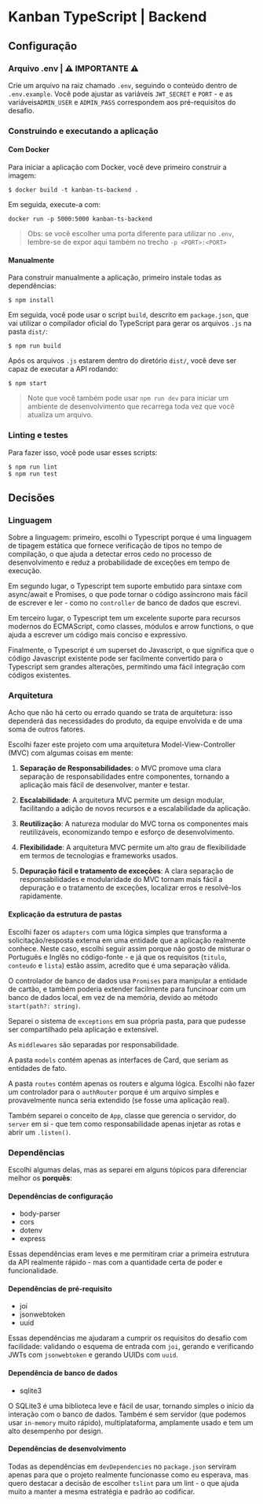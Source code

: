 # Kanban TypeScript | Backend

## Configuração

### Arquivo .env | ⚠️ IMPORTANTE ⚠️

Crie um arquivo na raiz chamado `.env`, seguindo o conteúdo dentro de `.env.example`. Você pode ajustar as variáveis ​​`JWT_SECRET` e `PORT` - e as variáveis ​​`ADMIN_USER` e `ADMIN_PASS` correspondem aos pré-requisitos do desafio.

### Construindo e executando a aplicação

#### Com Docker

Para iniciar a aplicação com Docker, você deve primeiro construir a imagem:

```console
$ docker build -t kanban-ts-backend .
```

Em seguida, execute-a com:

```console
docker run -p 5000:5000 kanban-ts-backend
```

> Obs: se você escolher uma porta diferente para utilizar no `.env`, lembre-se de expor aqui também no trecho `-p <PORT>:<PORT>`

#### Manualmente

Para construir manualmente a aplicação, primeiro instale todas as dependências:

```console
$ npm install
```

Em seguida, você pode usar o script `build`, descrito em `package.json`, que vai utilizar o compilador oficial do TypeScript para gerar os arquivos `.js` na pasta `dist/`:

```console
$ npm run build
```

Após os arquivos `.js` estarem dentro do diretório `dist/`, você deve ser capaz de executar a API rodando:

```console
$ npm start
```

> Note que você também pode usar `npm run dev` para iniciar um ambiente de desenvolvimento que recarrega toda vez que você atualiza um arquivo.

### Linting e testes

Para fazer isso, você pode usar esses scripts:

```console
$ npm run lint
$ npm run test
```

## Decisões

### Linguagem

Sobre a linguagem: primeiro, escolhi o Typescript porque é uma linguagem de tipagem estática que fornece verificação de tipos no tempo de compilação, o que ajuda a detectar erros cedo no processo de desenvolvimento e reduz a probabilidade de exceções em tempo de execução.

Em segundo lugar, o Typescript tem suporte embutido para sintaxe com async/await e Promises, o que pode tornar o código assíncrono mais fácil de escrever e ler - como no `controller` de banco de dados que escrevi.

Em terceiro lugar, o Typescript tem um excelente suporte para recursos modernos do ECMAScript, como classes, módulos e arrow functions, o que ajuda a escrever um código mais conciso e expressivo.

Finalmente, o Typescript é um superset do Javascript, o que significa que o código Javascript existente pode ser facilmente convertido para o Typescript sem grandes alterações, permitindo uma fácil integração com códigos existentes.

### Arquitetura

Acho que não há certo ou errado quando se trata de arquitetura: isso dependerá das necessidades do produto, da equipe envolvida e de uma soma de outros fatores.

Escolhi fazer este projeto com uma arquitetura Model-View-Controller (MVC) com algumas coisas em mente:

1. **Separação de Responsabilidades**: o MVC promove uma clara separação de responsabilidades entre componentes, tornando a aplicação mais fácil de desenvolver, manter e testar.

2. **Escalabilidade**: A arquitetura MVC permite um design modular, facilitando a adição de novos recursos e a escalabilidade da aplicação.

3. **Reutilização**: A natureza modular do MVC torna os componentes mais reutilizáveis, economizando tempo e esforço de desenvolvimento.

4. **Flexibilidade**: A arquitetura MVC permite um alto grau de flexibilidade em termos de tecnologias e frameworks usados.

5. **Depuração fácil e tratamento de exceções**: A clara separação de responsabilidades e modularidade do MVC tornam mais fácil a depuração e o tratamento de exceções, localizar erros e resolvê-los rapidamente.

#### Explicação da estrutura de pastas

Escolhi fazer os `adapters` com uma lógica simples que transforma a solicitação/resposta externa em uma entidade que a aplicação realmente conhece. Neste caso, escolhi seguir assim porque não gosto de misturar o Português e Inglês no código-fonte - e já que os requisitos (`titulo`, `conteudo` e `lista`) estão assim, acredito que é uma separação válida.

O controlador de banco de dados usa `Promises` para manipular a entidade de cartão, e também poderia extender facilmente para funcinoar com um banco de dados local, em vez de na memória, devido ao método `start(path?: string)`.

Separei o sistema de `exceptions` em sua própria pasta, para que pudesse ser compartilhado pela aplicação e extensível.

As `middlewares` são separadas por responsabilidade.

A pasta `models` contém apenas as interfaces de Card, que seriam as entidades de fato.

A pasta `routes` contém apenas os routers e alguma lógica. Escolhi não fazer um controlador para o `authRouter` porque é um arquivo simples e provavelmente nunca seria extendido (se fosse uma aplicação real).

Também separei o conceito de `App`, classe que gerencia o servidor, do `server` em si - que tem como responsabilidade apenas injetar as rotas e abrir um `.listen()`.

### Dependências

Escolhi algumas delas, mas as separei em alguns tópicos para diferenciar melhor os **porquês**:

#### Dependências de configuração

- body-parser
- cors
- dotenv
- express

Essas dependências eram leves e me permitiram criar a primeira estrutura da API realmente rápido - mas com a quantidade certa de poder e funcionalidade.

#### Dependências de pré-requisito

- joi
- jsonwebtoken
- uuid

Essas dependências me ajudaram a cumprir os requisitos do desafio com facilidade: validando o esquema de entrada com `joi`, gerando e verificando JWTs com `jsonwebtoken` e gerando UUIDs com `uuid`.

#### Dependência de banco de dados

- sqlite3

O SQLite3 é uma biblioteca leve e fácil de usar, tornando simples o início da interação com o banco de dados. Também é sem servidor (que podemos usar `in-memory` muito rápido), multiplataforma, amplamente usado e tem um alto desempenho por design.

#### Dependências de desenvolvimento

Todas as dependências em `devDependencies` no `package.json` serviram apenas para que o projeto realmente funcionasse como eu esperava, mas quero destacar a decisão de escolher `tslint` para um lint - o que ajuda muito a manter a mesma estratégia e padrão ao codificar.